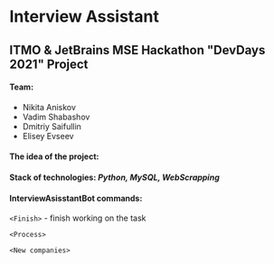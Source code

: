 # Interview Assistant

## ITMO & JetBrains MSE Hackathon "DevDays 2021" Project

#### Team:
+ Nikita Aniskov 
+ Vadim Shabashov
+ Dmitriy Saifullin
+ Elisey Evseev

#### The idea of the project:

#### Stack of technologies: *Python, MySQL, WebScrapping*

#### InterviewAsisstantBot commands:

  `<Finish>` - finish working on the task
  
  `<Process>`
  
  `<New companies>`
